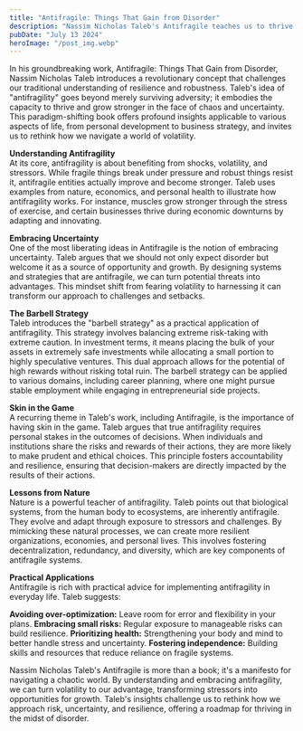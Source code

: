 ```yaml
---
title: "Antifragile: Things That Gain from Disorder"
description: "Nassim Nicholas Taleb's Antifragile teaches us to thrive and grow stronger through chaos and uncertainty, transforming volatility into opportunity..."
pubDate: "July 13 2024"
heroImage: "/post_img.webp"
---
```

In his groundbreaking work, Antifragile: Things That Gain from Disorder, Nassim Nicholas Taleb introduces a revolutionary concept that challenges our traditional understanding of resilience and robustness. Taleb's idea of "antifragility" goes beyond merely surviving adversity; it embodies the capacity to thrive and grow stronger in the face of chaos and uncertainty. This paradigm-shifting book offers profound insights applicable to various aspects of life, from personal development to business strategy, and invites us to rethink how we navigate a world of volatility.

**Understanding Antifragility**  
At its core, antifragility is about benefiting from shocks, volatility, and stressors. While fragile things break under pressure and robust things resist it, antifragile entities actually improve and become stronger. Taleb uses examples from nature, economics, and personal health to illustrate how antifragility works. For instance, muscles grow stronger through the stress of exercise, and certain businesses thrive during economic downturns by adapting and innovating.

**Embracing Uncertainty**  
One of the most liberating ideas in Antifragile is the notion of embracing uncertainty. Taleb argues that we should not only expect disorder but welcome it as a source of opportunity and growth. By designing systems and strategies that are antifragile, we can turn potential threats into advantages. This mindset shift from fearing volatility to harnessing it can transform our approach to challenges and setbacks.

**The Barbell Strategy**  
Taleb introduces the "barbell strategy" as a practical application of antifragility. This strategy involves balancing extreme risk-taking with extreme caution. In investment terms, it means placing the bulk of your assets in extremely safe investments while allocating a small portion to highly speculative ventures. This dual approach allows for the potential of high rewards without risking total ruin. The barbell strategy can be applied to various domains, including career planning, where one might pursue stable employment while engaging in entrepreneurial side projects.

**Skin in the Game**  
A recurring theme in Taleb's work, including Antifragile, is the importance of having skin in the game. Taleb argues that true antifragility requires personal stakes in the outcomes of decisions. When individuals and institutions share the risks and rewards of their actions, they are more likely to make prudent and ethical choices. This principle fosters accountability and resilience, ensuring that decision-makers are directly impacted by the results of their actions.

**Lessons from Nature**  
Nature is a powerful teacher of antifragility. Taleb points out that biological systems, from the human body to ecosystems, are inherently antifragile. They evolve and adapt through exposure to stressors and challenges. By mimicking these natural processes, we can create more resilient organizations, economies, and personal lives. This involves fostering decentralization, redundancy, and diversity, which are key components of antifragile systems.

**Practical Applications**  
Antifragile is rich with practical advice for implementing antifragility in everyday life. Taleb suggests:

**Avoiding over-optimization:** Leave room for error and flexibility in your plans.
**Embracing small risks:** Regular exposure to manageable risks can build resilience.
**Prioritizing health:** Strengthening your body and mind to better handle stress and uncertainty.
**Fostering independence:** Building skills and resources that reduce reliance on fragile systems.

Nassim Nicholas Taleb's Antifragile is more than a book; it's a manifesto for navigating a chaotic world. By understanding and embracing antifragility, we can turn volatility to our advantage, transforming stressors into opportunities for growth. Taleb's insights challenge us to rethink how we approach risk, uncertainty, and resilience, offering a roadmap for thriving in the midst of disorder.